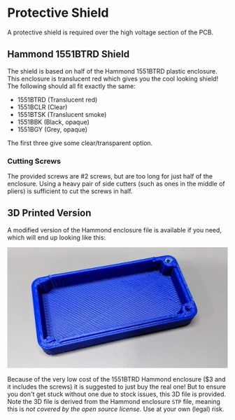 # Protective Shield

A protective shield is required over the high voltage section of the PCB.

## Hammond 1551BTRD Shield

The shield is based on half of the Hammond 1551BTRD plastic enclosure. This enclosure is translucent red which gives
you the cool looking shield! The following should all fit exactly the same:

* 1551BTRD (Translucent red)
* 1551BCLR (Clear)
* 1551BTSK (Translucent smoke)
* 1551BBK (Black, opaque)
* 1551BGY (Grey, opaque)

The first three give some clear/transparent option.

### Cutting Screws

The provided screws are #2 screws, but are too long for just half of the enclosure. Using a heavy pair of side cutters
(such as ones in the middle of pliers) is sufficient to cut the screws in half.

## 3D Printed Version

A modified version of the Hammond enclosure file is available if you need, which will end up looking like this:

![](3dprint_example.jpg)

Because of the very low cost of the 1551BTRD Hammond enclosure ($3 and it includes the screws) it is suggested to just buy
the real one! But to ensure you don't get stuck without one due to stock issues, this 3D file is provided. Note the 3D file
is derived from the Hammond enclosure `STP` file, meaning this is *not covered by the open source license*. Use at your
own (legal) risk.
